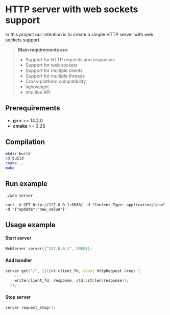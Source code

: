# **HTTP server with web sockets support**

In this project our intention is to create a simple HTTP server with web sockets support.   
  
> **Main requirements are**:
> - Support for HTTP requests and responses
> - Support for web sockets
> - Support for multiple clients
> - Support for multiple threads
> - Cross-platform compatibility
> - lightweight
> - intuitive API

## Prerequirements
- **g++** >= 14.2.0
- **cmake** >= 3.26

## Compilation
```bash
mkdir build
cd build
cmake ..
make
```

## Run example
```bash
./web_server
```

```shell
curl -X GET http://127.0.0.1:8080/ -H "Content-Type: application/json" -d '{"update":"new_value"}'
```

## Usage example
#### Start server
```c++
WebServer server{{"127.0.0.1", 8080}};
```
#### Add handler
```c++
server.get("/", [](int client_fd, const HttpRequest &req) {
    ...
    write(client_fd, response, std::strlen(response));
  });
```

#### Stop server
```c++
server.request_stop();
```

